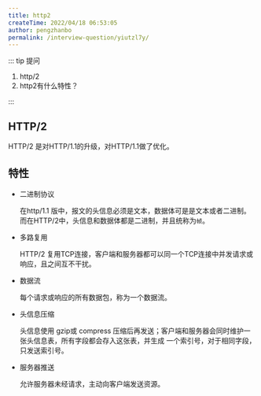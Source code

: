 ```yaml
---
title: http2
createTime: 2022/04/18 06:53:05
author: pengzhanbo
permalink: /interview-question/yiutzl7y/
---
```


::: tip 提问

1. http/2
2. http2有什么特性？

:::

## HTTP/2

HTTP/2 是对HTTP/1.1的升级，对HTTP/1.1做了优化。

## 特性

- 二进制协议

  在http/1.1 版中，报文的头信息必须是文本，数据体可是是文本或者二进制。
  而在HTTP/2中，头信息和数据体都是二进制，并且统称为`帧`。

- 多路复用

  HTTP/2 复用TCP连接，客户端和服务器都可以同一个TCP连接中并发请求或响应，且之间互不干扰。

- 数据流

  每个请求或响应的所有数据包，称为一个数据流。

- 头信息压缩

  头信息使用 gzip或 compress 压缩后再发送；客户端和服务器会同时维护一张头信息表，所有字段都会存入这张表，并生成
  一个索引号，对于相同字段，只发送索引号。

- 服务器推送

  允许服务器未经请求，主动向客户端发送资源。
